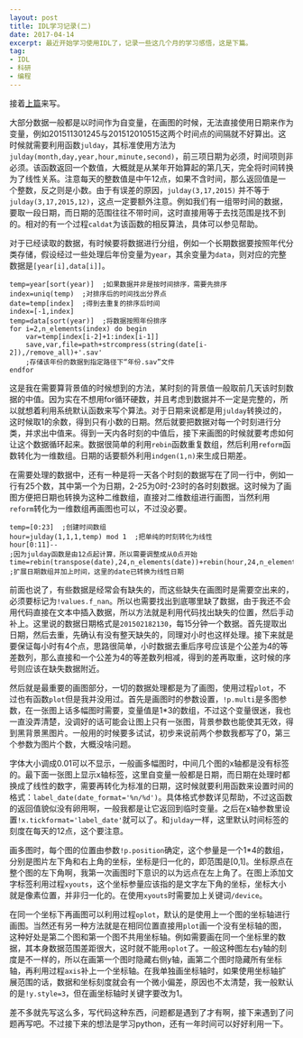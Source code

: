 ```yaml
---
layout: post
title: IDL学习记录(二)
date: 2017-04-14
excerpt: 最近开始学习使用IDL了，记录一些这几个月的学习感悟，这是下篇。
tag: 
- IDL
- 科研
- 编程
---
```


接着[上篇](http://windfire007.com/IDL1/)来写。

大部分数据一般都是以时间作为自变量，在画图的时候，无法直接使用日期来作为变量，例如201511301245与201512010515这两个时间点的间隔就不好算出。这时候就需要利用函数`julday`，其标准使用方法为`julday(month,day,year,hour,minute,second)`，前三项日期为必须，时间项则非必须。该函数返回一个数值，大概就是从某年开始算起的第几天，完全将时间转换为了线性关系。注意每天的整数值是中午12点，如果不含时间，那么返回值是一个整数，反之则是小数。由于有误差的原因，`julday(3,17,2015)` 并不等于`julday(3,17,2015,12)`，这点一定要额外注意。例如我们有一组带时间的数据，要取一段日期，而日期的范围往往不带时间，这时直接用等于去找范围是找不到的。相对的有一个过程`caldat`为该函数的相反算法，具体可以参见帮助。

对于已经读取的数据，有时候要将数据进行分组，例如一个长期数据要按照年代分类存储，假设经过一些处理后年份变量为`year`，其余变量为`data`，则对应的完整数据是`[year[i],data[i]]`。

```
temp=year[sort(year)]  ;如果数据并非是按时间排序，需要先排序
index=uniq(temp)  ;对排序后的时间找出分界点
date=temp[index]  ;得到去重复的排序后时间
index=[-1,index]
temp=data[sort(year)]  ;将数据按照年份排序
for i=2,n_elements(index) do begin
	var=temp[index[i-2]+1:index[i-1]]
	save,var,file=path+strcompress(string(date[i-2]),/remove_all)+'.sav'		
	;存储该年份的数据到指定路径下“年份.sav”文件
endfor
```

这是我在需要算背景值的时候想到的方法，某时刻的背景值一般取前几天该时刻数据的中值。因为实在不想用for循环硬数，并且考虑到数据并不一定是完整的，所以就想着利用系统默认函数来写个算法。对于日期来说都是用`julday`转换过的，这时候取1的余数，得到只有小数的日期。然后就要把数据对每一个时刻进行分类，并求出中值来。得到一天内各时刻的中值后，接下来画图的时候就要考虑如何让这个数据循环起来。数据很简单的利用`rebin`函数重复数组，然后利用`reform`函数转化为一维数组。日期的话要额外利用`indgen(1,n)`来生成日期差。

在需要处理的数据中，还有一种是将一天各个时刻的数据写在了同一行中，例如一行有25个数，其中第一个为日期，2-25为0时-23时的各时刻数据。这时候为了画图方便把日期也转换为这种二维数组，直接对二维数组进行画图，当然利用`reform`转化为一维数组再画图也可以，不过没必要。

```
temp=[0:23]  ;创建时间数组
hour=julday(1,1,1,temp) mod 1  ;把单纯的时刻转化为线性
hour[0:11]--
;因为julday函数是由12点起计算，所以需要调整成从0点开始
time=rebin(transpose(date),24,n_elements(date))+rebin(hour,24,n_elements(date))
;扩展日期数组并加上时间，这里的date已转换为线性日期
```

前面也说了，有些数据是经常会有缺失的，而这些缺失在画图时是需要空出来的，必须要标记为`!values.f_nan`。所以也需要找出到底哪里缺了数据，由于我还不会用代码直接在文本中插入数据，所以方法就是利用代码找出缺失的位置，然后手动补上。这里说的数据日期格式是`201502182130`，每15分钟一个数据。首先提取出日期，然后去重，先确认有没有整天缺失的，同理对小时也这样处理。接下来就是要保证每小时有4个点，思路很简单，小时数据去重后序号应该是个公差为4的等差数列，那么直接和一个公差为4的等差数列相减，得到的差再取重，这时候的序号则应该在缺失数据附近。

然后就是最重要的画图部分，一切的数据处理都是为了画图，使用过程`plot`，不过也有函数`plot`但是我并没用过。首先是画图时的参数设置，`!p.multi`是多图参数，在一张图上话多幅图时需要，变量值是1*3的数组，不过这个变量很迷，我也一直没弄清楚，没调好的话可能会让图上只有一张图，背景参数也能使其无效，得到黑背景黑图片。一般用的时候要多试试，初步来说前两个参数我都写了0，第三个参数为图片个数，大概没啥问题。

字体大小调成0.01可以不显示，一般画多幅图时，中间几个图的x轴都是没有标签的。最下面一张图上显示x轴标签，这里自变量一般都是日期，而日期在处理时都换成了线性的数字，需要再转化为标准的日期，这时候就要利用函数来设置时间的格式：`label_date(date_format='%n/%d')`。具体格式参数详见帮助，不过这函数的返回值貌似没有卵用啊，一般我都是让它返回到临时变量。之后在x轴参数里设置`!x.tickformat='label_date'`就可以了。和`julday`一样，这里默认时间标签的刻度在每天的12点，这个要注意。

画多图时，每个图的位置由参数`!p.position`确定，这个参量是一个1*4的数组，分别是图片左下角和右上角的坐标，坐标是归一化的，即范围是[0,1]。坐标原点在整个图的左下角啊，我第一次画图时下意识的以为远点在左上角了。在图上添加文字标签利用过程`xyouts`，这个坐标参量应该指的是文字左下角的坐标，坐标大小就是像素位置，并非归一化的。在使用`xyouts`时需要加上关键词`/device`。

在同一个坐标下再画图可以利用过程`oplot`，默认的是使用上一个图的坐标轴进行画图。当然还有另一种方法就是在相同位置直接用`plot`画一个没有坐标轴的图，这种好处是第二个图和第一个图不共用坐标轴。例如需要画在同一个坐标里的数据，其本身数据范围差距很大，这时就不能用`oplot`了。一般这种图左右y轴的刻度是不一样的，所以在画第一个图时隐藏右侧y轴，画第二个图时隐藏所有坐标轴，再利用过程`axis`补上一个坐标轴。在我单独画坐标轴时，如果使用坐标轴扩展范围的话，数据和坐标刻度就会有一个微小偏差，原因也不太清楚，我一般默认的是`!y.style=3`，但在画坐标轴时关键字要改为1。

​差不多就先写这么多，写代码这种东西，问题都是遇到了才有啊，接下来遇到了问题再写吧。不过接下来的想法是学习python，还有一年时间可以好好利用一下。